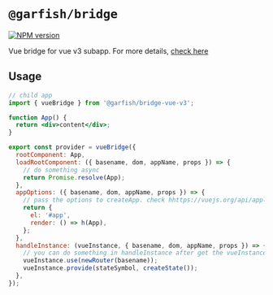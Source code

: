 # `@garfish/bridge`

[![NPM version](https://img.shields.io/npm/v/@garfish/bridge.svg?style=flat-square)](https://www.npmjs.com/package/@garfish/bridge)

Vue bridge for vue v3 subapp. For more details, [check here](https://www.garfishjs.org/guide/bridge)
## Usage

```jsx
// child app
import { vueBridge } from '@garfish/bridge-vue-v3';

function App() {
  return <div>content</div>;
}

export const provider = vueBridge({
  rootComponent: App,
  loadRootComponent: ({ basename, dom, appName, props }) => {
    // do something async
    return Promise.resolve(App);
  },
  appOptions: ({ basename, dom, appName, props }) => {
    // pass the options to createApp. check hhttps://vuejs.org/api/application.html#createApp
    return {
      el: '#app',
      render: () => h(App),
    };
  },
  handleInstance: (vueInstance, { basename, dom, appName, props }) => {
    // you can do something in handleInstance after get the vueInstance
    vueInstance.use(newRouter(basename));
    vueInstance.provide(stateSymbol, createState());
  },
});

```
